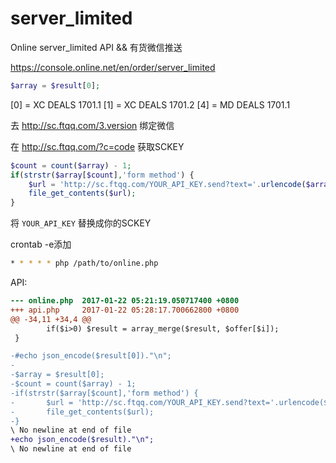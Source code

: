 # server_limited
Online server_limited API &amp;&amp; 有货微信推送

https://console.online.net/en/order/server_limited

```php
$array = $result[0];
```
[0] = XC DEALS 1701.1
[1] = XC DEALS 1701.2
[4] = MD DEALS 1701.1

去 http://sc.ftqq.com/3.version 绑定微信

在 http://sc.ftqq.com/?c=code 获取SCKEY
```php
$count = count($array) - 1;
if(strstr($array[$count],'form method') {
	$url = 'http://sc.ftqq.com/YOUR_API_KEY.send?text='.urlencode($array[0].'上货了');
	file_get_contents($url);
}
```
将 `YOUR_API_KEY` 替换成你的SCKEY

crontab -e添加
```bash
* * * * * php /path/to/online.php
```

API:
```diff
--- online.php  2017-01-22 05:21:19.050717400 +0800
+++ api.php     2017-01-22 05:28:17.700662800 +0800
@@ -34,11 +34,4 @@
        if($i>0) $result = array_merge($result, $offer[$i]);
 }

-#echo json_encode($result[0])."\n";
-
-$array = $result[0];
-$count = count($array) - 1;
-if(strstr($array[$count],'form method') {
-       $url = 'http://sc.ftqq.com/YOUR_API_KEY.send?text='.urlencode($array[0].'上货了');
-       file_get_contents($url);
-}
\ No newline at end of file
+echo json_encode($result)."\n";
\ No newline at end of file
```
